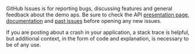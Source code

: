 GitHub Issues is for reporting bugs, discussing features and general feedback about the demo aps. Be sure to check the API [presentation page](https://www.photoroom.com/api), [documentation](https://docs.photoroom.com/docs/api) and [past issues](https://github.com/PhotoRoom/api-demo-apps/issues?state=closed) before opening any new issues.

If you are posting about a crash in your application, a stack trace is helpful, but additional context, in the form of code and explanation, is necessary to be of any use.
